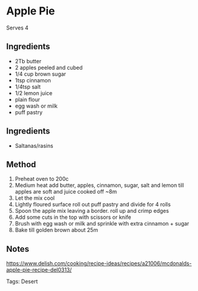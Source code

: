 # Apple Pie

Serves 4

## Ingredients

* 2Tb butter
* 2 apples peeled and cubed
* 1/4 cup brown sugar
* 1tsp cinnamon
* 1/4tsp salt
* 1/2 lemon juice
* plain flour
* egg wash or milk
* puff pastry

## Ingredients

* Saltanas/rasins

## Method

1. Preheat oven to 200c
2. Medium heat add butter, apples, cinnamon, sugar, salt and lemon till apples are soft and juice cooked off ~8m
3. Let the mix cool
4. Lightly floured surface roll out puff pastry and divide for 4 rolls
5. Spoon the apple mix leaving a border. roll up and crimp edges
6. Add some cuts in the top with scissors or knife
7. Brush with egg wash or milk and sprinkle with extra cinnamon + sugar
8. Bake till golden brown about 25m

## Notes

https://www.delish.com/cooking/recipe-ideas/recipes/a21006/mcdonalds-apple-pie-recipe-del0313/

Tags: Desert
